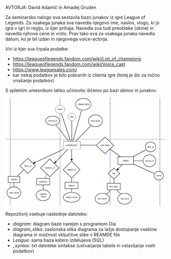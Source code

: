 AVTORJA: David Adamič in Amadej Gruden

Za seminarsko nalogo sva sestavila bazo junakov iz igre League of Legends. Za vsakega junaka sva navedla njegovo ime, naslov, vlogo, ki jo igra v igri in regijo, iz kjer prihaja. Navedla sva tudi preobleke (skine) in navedla njihove cene in vrsto. Prav tako sva za vsakega junaka navedla datum, ko je bil izdan in njegovega voice-actorja.

Viri iz kjer sva črpala podatke:
- https://leagueoflegends.fandom.com/wiki/List_of_champions
- https://leagueoflegends.fandom.com/wiki/Voice_cast
- https://www.leaguesales.com/
- kar nekaj podatkov je bilo pobranih iz clienta igre (torej je šlo za ročno vnašanje podatkov)

S spletnim umesnikom lahko učinovito iščemo po bazi skinov in junakov.

![alt text](https://raw.githubusercontent.com/DavidAdamic/League_of_Legends/main/diagram_slika.PNG)

Repozitorij vsebuje naslednje datoteke:
- *diagram*: diagram baze narejen s programom Dia
- *diagram_slika*: zaslonska slika diagrama za lažje dostopanje vsebine diagrama in možnost vključitve slike v REAMDE file
- *League*: sama baza katero izdelujeva (SQL)
- *_syntax*: txt datoteke sintakse (ustvarjanje tabele in vstavljanje vseh podatkov)
